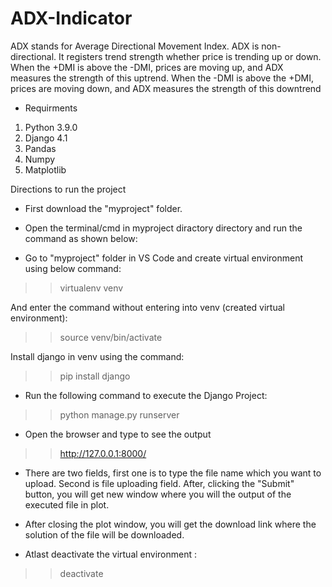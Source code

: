 # ADX-Indicator

ADX stands for Average Directional Movement Index. ADX is non-directional. It registers trend strength whether price is trending up or down. When the +DMI is above the -DMI, prices are moving up, and ADX measures the strength of this uptrend. When the -DMI is above the +DMI, prices are moving down, and ADX measures the strength of this downtrend

- Requirments
1. Python 3.9.0
2. Django 4.1
3. Pandas
4. Numpy
5. Matplotlib


Directions to run the project

- First download the "myproject" folder.

- Open the terminal/cmd in myproject diractory directory and run the command as shown below:

- Go to "myproject" folder in VS Code and create virtual environment using below command:
>> virtualenv venv

And enter the command without entering into venv (created virtual environment): 
>>source venv/bin/activate

Install django in venv using the command:
>> pip install django

- Run the following command to execute the Django Project:
>> python manage.py runserver

- Open the browser and type to see the output
>> http://127.0.0.1:8000/

- There are two fields, first one is to type the file name which you want to upload. Second is file uploading field. After, clicking the "Submit" button, you will get new window where you will the output of the executed file in plot.

- After closing the plot window, you will get the download link where the solution of the file will be downloaded.

- Atlast deactivate the virtual environment : 
>> deactivate
